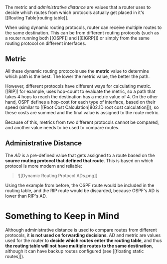 The metric and *administrative distance* are values that a router uses to decide which routes from which protocols actually get placed in it's [[Routing Table|routing table]].

When using dynamic routing protocols, router can receive multiple routes to the same destination. This can be from different routing protocols (such as a router running both [[OSPF]] and [[EIGRP]]) or simply from the same routing protocol on different interfaces.

## Metric

All these dynamic routing protocols use the **metric** value to determine which path is the best. The lower the metric value, the better the path.

However, different protocols have different ways for calculating metric. [[RIP]] for example, uses hop-count to evaluate the metric, so a path that takes 4 hops to reach the destination has a metric value of 4. On the other hand, OSPF defines a hop-cost for each type of interface, based on their speed (similar to [[Root Cost Calculation|802.1D root cost calculation]]), so these costs are summed and the final value is assigned to the route metric.

Because of this, metrics from two different protocols cannot be compared, and another value needs to be used to compare routes.

## Administrative Distance

The *AD* is a pre-defined value that gets assigned to a route based on the **source routing protocol that defined that route**. This is based on which protocol is more modern and reliable:

>![[Dynamic Routing Protocol ADs.png]]

Using the example from before, the OSPF route would be included in the routing table, and the RIP route would be discarded, because OSPF's AD is lower than RIP's AD.

# Something to Keep in Mind

Although administrative distance is used to compare routes from different protocols, it **is not used on forwarding decisions**. AD and metric are values used for the router to **decide which routes enter the routing table**, and thus **the routing table will not have multiple routes to the same destination**, although it can have backup routes configured (see [[floating static routes]]).